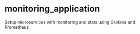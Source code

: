 # monitoring_application
Setup microservices with monitoring and stats using Grafana and Prometheus 
